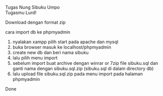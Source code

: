 Tugas Nung Sibuku Umpo<br>
Tugasmu Lurd!

Download dengan format zip

cara import db ke phpmyadmin
1. nyalakan xampp pilih start pada apache dan mysql
2. buka browser masuk ke localhost/phpmyadmin
3. create new db dan beri nama sibuku
4. lalu pilih menu import
5. sebelum import  buat archive dengan winrar or 7zip file sibuku.sql dan ganti nama dengan sibuku.sql.zip (sibuku.sql di dalam     directory db)
6. lalu upload file sibuku.sql.zip pada menu import pada halaman phpmyadmin

Done
